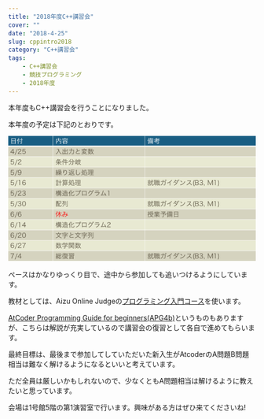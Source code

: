 ```yaml
---
title: "2018年度C++講習会"
cover: ""
date: "2018-4-25"
slug: cppintro2018
category: "C++講習会"
tags:
    - C++講習会
    - 競技プログラミング
    - 2018年度
---
```

本年度もC++講習会を行うことになりました。

本年度の予定は下記のとおりです。

![予定表](/images/cppintro_schedule_2018.png "予定表")

ペースはかなりゆっくり目で、途中から参加しても追いつけるようにしています。

教材としては、Aizu Online Judgeの[プログラミング入門コース](https://onlinejudge.u-aizu.ac.jp/#/courses/lesson/2/ITP1/all)を使います。

[AtCoder Programming Guide for beginners(APG4b)](https://apg4b.contest.atcoder.jp)というものもありますが、こちらは解説が充実しているので講習会の復習として各自で進めてもらいます。

最終目標は、最後まで参加してしていただいた新入生がAtcoderのA問題B問題相当は難なく解けるようになるといいと考えています。

ただ全員は厳しいかもしれないので、少なくともA問題相当は解けるように教えたいと思っています。

会場は1号館5階の第1演習室で行います。興味がある方はぜひ来てくださいね!

